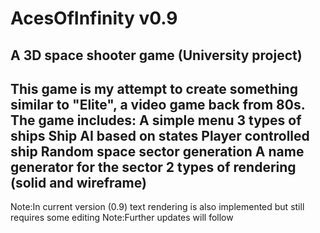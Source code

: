 # AcesOfInfinity v0.9
A 3D space shooter game
(University project)
-----------------------
This game is my attempt to create something similar to "Elite", a video game back from 80s.
The game includes:
  A simple menu
  3 types of ships
  Ship AI based on states
  Player controlled ship
  Random space sector generation
  A name generator for the sector
  2 types of rendering (solid and wireframe)
------------------------
Note:In current version (0.9) text rendering is also implemented but still requires some editing
Note:Further updates will follow
